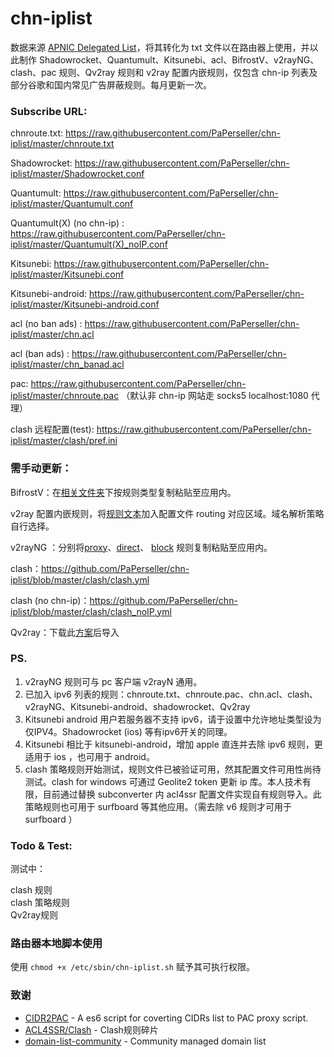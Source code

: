 # chn-iplist

数据来源 [ APNIC Delegated List](http://ftp.apnic.net/apnic/stats/apnic/delegated-apnic-latest)，将其转化为 txt 文件以在路由器上使用，并以此制作 Shadowrocket、Quantumult、Kitsunebi、acl、BifrostV、v2rayNG、clash、pac 规则、Qv2ray 规则和 v2ray 配置内嵌规则，仅包含 chn-ip 列表及部分谷歌和国内常见广告屏蔽规则。每月更新一次。

### Subscribe URL:

chnroute.txt: https://raw.githubusercontent.com/PaPerseller/chn-iplist/master/chnroute.txt

Shadowrocket: https://raw.githubusercontent.com/PaPerseller/chn-iplist/master/Shadowrocket.conf

Quantumult: https://raw.githubusercontent.com/PaPerseller/chn-iplist/master/Quantumult.conf

Quantumult(X) (no chn-ip) : https://raw.githubusercontent.com/PaPerseller/chn-iplist/master/Quantumult(X)_noIP.conf

Kitsunebi: https://raw.githubusercontent.com/PaPerseller/chn-iplist/master/Kitsunebi.conf

Kitsunebi-android: https://raw.githubusercontent.com/PaPerseller/chn-iplist/master/Kitsunebi-android.conf

acl (no ban ads) : https://raw.githubusercontent.com/PaPerseller/chn-iplist/master/chn.acl

acl (ban ads) : https://raw.githubusercontent.com/PaPerseller/chn-iplist/master/chn_banad.acl

pac: https://raw.githubusercontent.com/PaPerseller/chn-iplist/master/chnroute.pac  （默认非 chn-ip 网站走 socks5 localhost:1080 代理）

clash 远程配置(test): https://raw.githubusercontent.com/PaPerseller/chn-iplist/master/clash/pref.ini

### 需手动更新：

BifrostV：在[相关文件夹](https://github.com/PaPerseller/chn-iplist/tree/master/BifrostV)下按规则类型复制粘贴至应用内。

v2ray 配置内嵌规则，将[规则文本](https://raw.githubusercontent.com/PaPerseller/chn-iplist/master/v2ray-config_rule.txt)加入配置文件 routing 对应区域。域名解析策略自行选择。

v2rayNG ：分别将[proxy](https://raw.githubusercontent.com/PaPerseller/chn-iplist/master/v2rayNG/proxy.txt)、[direct](https://raw.githubusercontent.com/PaPerseller/chn-iplist/master/v2rayNG/direct.txt)、 [block](https://raw.githubusercontent.com/PaPerseller/chn-iplist/master/v2rayNG/block.txt) 规则复制粘贴至应用内。

clash：https://github.com/PaPerseller/chn-iplist/blob/master/clash/clash.yml 

clash (no chn-ip)：https://github.com/PaPerseller/chn-iplist/blob/master/clash/clash_noIP.yml

Qv2ray：下载此[方案](https://raw.githubusercontent.com/PaPerseller/chn-iplist/master/Qv2ray.json)后导入

### PS.

1. v2rayNG 规则可与 pc 客户端 v2rayN 通用。 
2. 已加入 ipv6 列表的规则：chnroute.txt、chnroute.pac、chn.acl、clash、v2rayNG、Kitsunebi-android、shadowrocket、Qv2ray
3. Kitsunebi android 用户若服务器不支持 ipv6，请于设置中允许地址类型设为仅IPV4。Shadowrocket (ios) 等有ipv6开关的同理。
4. Kitsunebi 相比于 kitsunebi-android，增加 apple 直连并去除 ipv6 规则，更适用于 ios ，也可用于 android。
5. clash 策略规则开始测试，规则文件已被验证可用，然其配置文件可用性尚待测试。clash for windows 可通过 Geolite2 token 更新 ip 库。本人技术有限，目前通过替换 subconverter 内 acl4ssr 配置文件实现自有规则导入。此策略规则也可用于 surfboard 等其他应用。（需去除 v6 规则才可用于 surfboard ）


### Todo & Test:

测试中：  

clash 规则  
clash 策略规则   
Qv2ray规则

### 路由器本地脚本使用

使用 `chmod +x /etc/sbin/chn-iplist.sh` 赋予其可执行权限。

### 致谢

- [CIDR2PAC](https://github.com/wspl/CIDR2PAC) - A es6 script for coverting CIDRs list to PAC proxy script.
- [ACL4SSR/Clash](https://github.com/ACL4SSR/ACL4SSR/tree/master/Clash) - Clash规则碎片
- [domain-list-community](https://github.com/v2fly/domain-list-community) - Community managed domain list